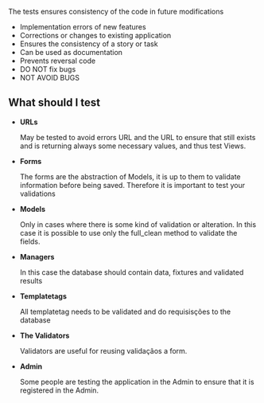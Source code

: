 The tests ensures consistency of the code in future modifications

- Implementation errors of new features
- Corrections or changes to existing application
- Ensures the consistency of a story or task
- Can be used as documentation
- Prevents reversal code
- DO NOT fix bugs
- NOT AVOID BUGS

## What should I test

- **URLs**

    May be tested to avoid errors URL and the URL to ensure that still exists
    and is returning always some necessary values, and thus test Views.

- **Forms**

    The forms are the abstraction of Models, it is up to them to validate
    information before being saved. Therefore it is important to test your
    validations

- **Models**

    Only in cases where there is some kind of validation or alteration. In
    this case it is possible to use only the full_clean method to validate
    the fields.

- **Managers**

    In this case the database should contain data, fixtures and validated results

- **Templatetags**

    All templatetag needs to be validated and do requisisções to the database

- **The Validators**

    Validators are useful for reusing validaçãos a form.

- **Admin**

    Some people are testing the application in the Admin to ensure that it is
    registered in the Admin.
